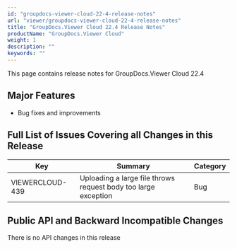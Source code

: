 ```yaml
---
id: "groupdocs-viewer-cloud-22-4-release-notes"
url: "viewer/groupdocs-viewer-cloud-22-4-release-notes"
title: "GroupDocs.Viewer Cloud 22.4 Release Notes"
productName: "GroupDocs.Viewer Cloud"
weight: 1
description: ""
keywords: ""
---
```


This page contains release notes for GroupDocs.Viewer Cloud 22.4

## Major Features ##

+ Bug fixes and improvements

## Full List of Issues Covering all Changes in this Release ##

|Key|Summary|Category
|---|---|---
|VIEWERCLOUD-439|Uploading a large file throws request body too large exception|Bug

## Public API and Backward Incompatible Changes ##

There is no API changes in this release
